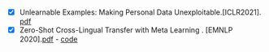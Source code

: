 ### 
- [x] Unlearnable Examples:  Making Personal Data Unexploitable.[ICLR2021]. [pdf](https://arxiv.org/pdf/2101.04898.pdf)
- [x] Zero-Shot Cross-Lingual Transfer with Meta Learning . [EMNLP 2020].[pdf](https://www.aclweb.org/anthology/2020.emnlp-main.368.pdf) - [code](https://github.com/copenlu/X-MAML)
